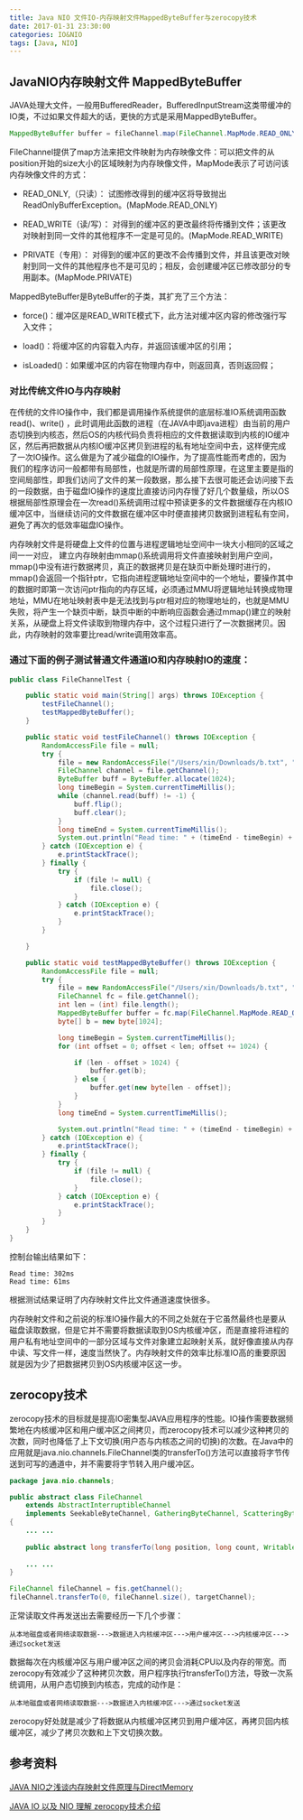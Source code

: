```yaml
---
title: Java NIO 文件IO-内存映射文件MappedByteBuffer与zerocopy技术
date: 2017-01-31 23:30:00
categories: IO&NIO
tags: [Java, NIO]
---
```


## JavaNIO内存映射文件 MappedByteBuffer

JAVA处理大文件，一般用BufferedReader，BufferedInputStream这类带缓冲的IO类，不过如果文件超大的话，更快的方式是采用MappedByteBuffer。

<!--more-->

```java
MappedByteBuffer buffer = fileChannel.map(FileChannel.MapMode.READ_ONLY, 0, len);
```

FileChannel提供了map方法来把文件映射为内存映像文件：可以把文件的从position开始的size大小的区域映射为内存映像文件，MapMode表示了可访问该内存映像文件的方式：

- READ_ONLY,（只读）： 试图修改得到的缓冲区将导致抛出ReadOnlyBufferException。(MapMode.READ_ONLY)

- READ_WRITE（读/写）： 对得到的缓冲区的更改最终将传播到文件；该更改对映射到同一文件的其他程序不一定是可见的。(MapMode.READ_WRITE)

- PRIVATE（专用）： 对得到的缓冲区的更改不会传播到文件，并且该更改对映射到同一文件的其他程序也不是可见的；相反，会创建缓冲区已修改部分的专用副本。(MapMode.PRIVATE)


MappedByteBuffer是ByteBuffer的子类，其扩充了三个方法：

- force()：缓冲区是READ_WRITE模式下，此方法对缓冲区内容的修改强行写入文件；

- load()：将缓冲区的内容载入内存，并返回该缓冲区的引用；

- isLoaded()：如果缓冲区的内容在物理内存中，则返回真，否则返回假；


### 对比传统文件IO与内存映射

在传统的文件IO操作中，我们都是调用操作系统提供的底层标准IO系统调用函数read()、write() ，此时调用此函数的进程（在JAVA中即java进程）由当前的用户态切换到内核态，然后OS的内核代码负责将相应的文件数据读取到内核的IO缓冲区，然后再把数据从内核IO缓冲区拷贝到进程的私有地址空间中去，这样便完成了一次IO操作。这么做是为了减少磁盘的IO操作，为了提高性能而考虑的，因为我们的程序访问一般都带有局部性，也就是所谓的局部性原理，在这里主要是指的空间局部性，即我们访问了文件的某一段数据，那么接下去很可能还会访问接下去的一段数据，由于磁盘IO操作的速度比直接访问内存慢了好几个数量级，所以OS根据局部性原理会在一次read()系统调用过程中预读更多的文件数据缓存在内核IO缓冲区中，当继续访问的文件数据在缓冲区中时便直接拷贝数据到进程私有空间，避免了再次的低效率磁盘IO操作。

内存映射文件是将硬盘上文件的位置与进程逻辑地址空间中一块大小相同的区域之间一一对应， 建立内存映射由mmap()系统调用将文件直接映射到用户空间，mmap()中没有进行数据拷贝，真正的数据拷贝是在缺页中断处理时进行的，mmap()会返回一个指针ptr，它指向进程逻辑地址空间中的一个地址，要操作其中的数据时即第一次访问ptr指向的内存区域，必须通过MMU将逻辑地址转换成物理地址，MMU在地址映射表中是无法找到与ptr相对应的物理地址的，也就是MMU失败，将产生一个缺页中断，缺页中断的中断响应函数会通过mmap()建立的映射关系，从硬盘上将文件读取到物理内存中，这个过程只进行了一次数据拷贝。因此，内存映射的效率要比read/write调用效率高。


### 通过下面的例子测试普通文件通道IO和内存映射IO的速度：


```java
public class FileChannelTest {

    public static void main(String[] args) throws IOException {
        testFileChannel();
        testMappedByteBuffer();
    }

    public static void testFileChannel() throws IOException {
        RandomAccessFile file = null;
        try {
            file = new RandomAccessFile("/Users/xin/Downloads/b.txt", "rw");
            FileChannel channel = file.getChannel();
            ByteBuffer buff = ByteBuffer.allocate(1024);
            long timeBegin = System.currentTimeMillis();
            while (channel.read(buff) != -1) {
                buff.flip();
                buff.clear();
            }
            long timeEnd = System.currentTimeMillis();
            System.out.println("Read time: " + (timeEnd - timeBegin) + "ms");
        } catch (IOException e) {
            e.printStackTrace();
        } finally {
            try {
                if (file != null) {
                    file.close();
                }
            } catch (IOException e) {
                e.printStackTrace();
            }
        }

    }

    public static void testMappedByteBuffer() throws IOException {
        RandomAccessFile file = null;
        try {
            file = new RandomAccessFile("/Users/xin/Downloads/b.txt", "rw");
            FileChannel fc = file.getChannel();
            int len = (int) file.length();
            MappedByteBuffer buffer = fc.map(FileChannel.MapMode.READ_ONLY, 0, len);
            byte[] b = new byte[1024];

            long timeBegin = System.currentTimeMillis();
            for (int offset = 0; offset < len; offset += 1024) {

                if (len - offset > 1024) {
                    buffer.get(b);
                } else {
                    buffer.get(new byte[len - offset]);
                }
            }
            long timeEnd = System.currentTimeMillis();

            System.out.println("Read time: " + (timeEnd - timeBegin) + "ms");
        } catch (IOException e) {
            e.printStackTrace();
        } finally {
            try {
                if (file != null) {
                    file.close();
                }
            } catch (IOException e) {
                e.printStackTrace();
            }
        }
    }
}
```

控制台输出结果如下：

```
Read time: 302ms
Read time: 61ms
```

根据测试结果证明了内存映射文件比文件通道速度快很多。

内存映射文件和之前说的标准IO操作最大的不同之处就在于它虽然最终也是要从磁盘读取数据，但是它并不需要将数据读取到OS内核缓冲区，而是直接将进程的用户私有地址空间中的一部分区域与文件对象建立起映射关系，就好像直接从内存中读、写文件一样，速度当然快了。内存映射文件的效率比标准IO高的重要原因就是因为少了把数据拷贝到OS内核缓冲区这一步。


## zerocopy技术

zerocopy技术的目标就是提高IO密集型JAVA应用程序的性能。IO操作需要数据频繁地在内核缓冲区和用户缓冲区之间拷贝，而zerocopy技术可以减少这种拷贝的次数，同时也降低了上下文切换(用户态与内核态之间的切换)的次数。在Java中的应用就是java.nio.channels.FileChannel类的transferTo()方法可以直接将字节传送到可写的通道中，并不需要将字节转入用户缓冲区。


```java
package java.nio.channels;

public abstract class FileChannel
    extends AbstractInterruptibleChannel
    implements SeekableByteChannel, GatheringByteChannel, ScatteringByteChannel
{
    ... ...
    
    public abstract long transferTo(long position, long count, WritableByteChannel target) throws IOException;
        
    ... ...
}
```

```java
FileChannel fileChannel = fis.getChannel();
fileChannel.transferTo(0, fileChannel.size(), targetChannel);
```

正常读取文件再发送出去需要经历一下几个步骤：

```
从本地磁盘或者网络读取数据--->数据进入内核缓冲区--->用户缓冲区--->内核缓冲区--->通过socket发送

```

数据每次在内核缓冲区与用户缓冲区之间的拷贝会消耗CPU以及内存的带宽。而zerocopy有效减少了这种拷贝次数，用户程序执行transferTo()方法，导致一次系统调用，从用户态切换到内核态，完成的动作是：

```
从本地磁盘或者网络读取数据--->数据进入内核缓冲区--->通过socket发送

```

zerocopy好处就是减少了将数据从内核缓冲区拷贝到用户缓冲区，再拷贝回内核缓冲区，减少了拷贝次数和上下文切换次数。


## 参考资料

[JAVA NIO之浅谈内存映射文件原理与DirectMemory](http://blog.csdn.net/fcbayernmunchen/article/details/8635427)

[JAVA IO 以及 NIO 理解 zerocopy技术介绍](http://www.cnblogs.com/hapjin/p/5736188.html)

